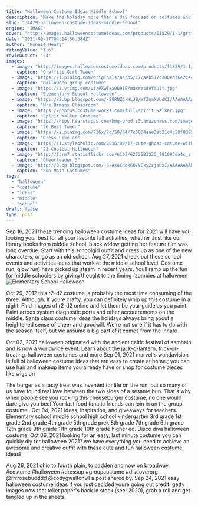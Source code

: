 ```yaml
---
title: "Halloween Costume Ideas Middle School"
description: "Make the holiday more than a day focused on costumes and candy by capturing the spirit of the season with trendy decorations, creative party games and clever food ideas. You dont need to go huntingahem, hauntingtoo far for inspiration. Weve conjured up kids' halloween party ideas"
slug: "34479-halloween-costume-ideas-middle-school"
engine: "IMAGE"
cover: "http://images.halloweencostumeideas.com/products/11829/1-1/graffiti-girl-tween-costume.jpg"
date: "2021-09-17T04:14:56.384Z"
author: "Ronnie Henry"
ratingValue: "1.6"
reviewCount: "24"
images:
  - image: "http://images.halloweencostumeideas.com/products/11829/1-1/graffiti-girl-tween-costume.jpg"
    caption: "Graffiti Girl Tween"
  - image: "https://i.pinimg.com/originals/ae/b5/17/aeb517c280ed36e2cec2631c8d16f567.jpg"
    caption: "Halloween group costume"
  - image: "https://i.ytimg.com/vi/PXwTxx0N91E/maxresdefault.jpg"
    caption: "Elementary School Halloween"
  - image: "https://2.bp.blogspot.com/-99RNZC-HLJ8/WfZnmXVUdKI/AAAAAAAAKdo/S902RBEucPoaPbo6Iw9YeJghk6idvKUCgCLcBGAs/s1600/KermitNoneOfMyBusiness.jpg"
    caption: "Mrs Ormans Classroom"
  - image: "https://photos.costume-works.com/full/spirit_walker.jpg"
    caption: "Spirit Walker Costume"
  - image: "https://hips.hearstapps.com/hmg-prod.s3.amazonaws.com/images/tween-halloween-costumes-lumberjack-1567783845.png?crop=0.9523809523809524xw:1xh;center,top&resize=480:*"
    caption: "26 Best Tween"
  - image: "https://i.pinimg.com/736x/7c/50/64/7c5064eae3ab21c4c28f0395e5b3f056.jpg"
    caption: "Dress Like an"
  - image: "https://i.styleoholic.com/2016/09/17-cute-ghost-cotume-with-a-tutu-skirt-can-be-made-in-a-couple-of-minutes.jpg"
    caption: "23 Coolest Halloween"
  - image: "http://farm7.staticflickr.com/6103/6272583233_f91693ea4c_z.jpg"
    caption: "Cheerleader 3"
  - image: "http://3.bp.blogspot.com/-6-AxaCNqk60/VExy2zjsUxI/AAAAAAAAEv0/3WXLwc_8SCc/s1600/pumpkin-pie.jpg"
    caption: "Fun Math Costumes"
tags:
  - "halloween"
  - "costume"
  - "ideas"
  - "middle"
  - "school"
draft: false
type: post
---
```


Sep 16, 2021 these trending halloween costume ideas for 2021 will have you looking your best for all your favorite fall activities, whether  Just like our library books from middle school, black widow getting her feature film was long overdue. Start with this schoolgirl outfit and dress up as one of the new characters, or go as an old school. Aug 27, 2021 check out these school events and activities ideas that work at the middle school level.  Costume run, glow run) have picked up steam in recent years. Youll ramp up the fun for middle schoolers by giving thought to the timing (zombies at halloween
![Elementary School Halloween](https://i.ytimg.com/vi/PXwTxx0N91E/maxresdefault.jpg "Elementary School Halloween")

Oct 29, 2012 this r2-d2 costume is probably the most time consuming of the three. Although. If youre crafty, you can definitely whip up this costume in a night. Find images of r2-d2 online and let them be your guide as you paint. Paint artoos system diagnostic ports and other accoutrements on the middle. Santa claus costume ideas the holidays always bring about a heightened sense of cheer and goodwill. We&#39;re not sure if it has to do with the season itself, but we assume a big part of it comes from the innate
<!--inArticleAds-->

<!--galleryOne-->

Oct 02, 2021 halloween originated with the ancient celtic festival of samhain and is now a worldwide event. Learn about the jack-o-lantern, trick-or-treating, halloween costumes and more.Sep 01, 2021 marvel's wandavision is full of halloween costume ideas that are easy to create at home.; you can use hair and makeup items you already have or shop for costume pieces like wigs on
<!--inArticleAds-->

<!--galleryTwo-->

The burger as a tasty treat was invented for life on the run, but so many of us have found real love between the two sides of a sesame bun. That's why when people see you rocking this cheeseburger costume, no one would dare give you beef.Your fast food fanatic friends can join in on the group costume.. Oct 04, 2021 ideas, inspiration, and giveaways for teachers.  Elementary school middle school high school kindergarten 3rd grade 1st grade 2nd grade 4th grade 5th grade prek 8th grade 7th grade 6th grade 12th grade 9th grade 11th grade 10th grade higher ed. Disco diva halloween costume. Oct 06, 2021 looking for an easy, last minute costume you can quickly diy for halloween 2021? we have everything you need to achieve an awesome and creative outfit with these cute and fun halloween costume ideas!
<!--galleryThree-->

Aug 26, 2021 ohio to fourth plain, to padden and now on broadway. #costume #halloween #dressup #groupcostume #discoverorg @rrrrosebudddd @codygwalton91 a post shared by. Sep 24, 2021 easy halloween costume ideas if you just decided youre going out credit: getty images now that toilet paper's back in stock (see: 2020), grab a roll and get tangled up in the sheets.